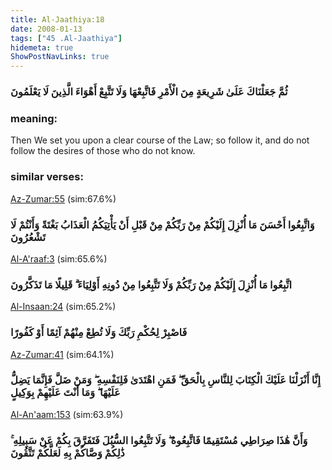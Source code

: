 ```yaml
---
title: Al-Jaathiya:18
date: 2008-01-13
tags: ["45 .Al-Jaathiya"]
hidemeta: true 
ShowPostNavLinks: true 
---
```

### ثُمَّ جَعَلْنَاكَ عَلَىٰ شَرِيعَةٍ مِنَ الْأَمْرِ فَاتَّبِعْهَا وَلَا تَتَّبِعْ أَهْوَاءَ الَّذِينَ لَا يَعْلَمُونَ
### meaning: 
Then We set you upon a clear course of the Law; so follow it, and do not follow the desires of those who do not know.
### similar verses: 

[Az-Zumar:55](/39/55) (sim:67.6%)

### وَاتَّبِعُوا أَحْسَنَ مَا أُنْزِلَ إِلَيْكُمْ مِنْ رَبِّكُمْ مِنْ قَبْلِ أَنْ يَأْتِيَكُمُ الْعَذَابُ بَغْتَةً وَأَنْتُمْ لَا تَشْعُرُونَ

[Al-A'raaf:3](/7/3) (sim:65.6%)

### اتَّبِعُوا مَا أُنْزِلَ إِلَيْكُمْ مِنْ رَبِّكُمْ وَلَا تَتَّبِعُوا مِنْ دُونِهِ أَوْلِيَاءَ ۗ قَلِيلًا مَا تَذَكَّرُونَ

[Al-Insaan:24](/76/24) (sim:65.2%)

### فَاصْبِرْ لِحُكْمِ رَبِّكَ وَلَا تُطِعْ مِنْهُمْ آثِمًا أَوْ كَفُورًا

[Az-Zumar:41](/39/41) (sim:64.1%)

### إِنَّا أَنْزَلْنَا عَلَيْكَ الْكِتَابَ لِلنَّاسِ بِالْحَقِّ ۖ فَمَنِ اهْتَدَىٰ فَلِنَفْسِهِ ۖ وَمَنْ ضَلَّ فَإِنَّمَا يَضِلُّ عَلَيْهَا ۖ وَمَا أَنْتَ عَلَيْهِمْ بِوَكِيلٍ

[Al-An'aam:153](/6/153) (sim:63.9%)

### وَأَنَّ هَٰذَا صِرَاطِي مُسْتَقِيمًا فَاتَّبِعُوهُ ۖ وَلَا تَتَّبِعُوا السُّبُلَ فَتَفَرَّقَ بِكُمْ عَنْ سَبِيلِهِ ۚ ذَٰلِكُمْ وَصَّاكُمْ بِهِ لَعَلَّكُمْ تَتَّقُونَ
